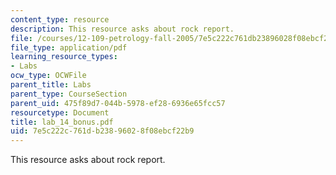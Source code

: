 ```yaml
---
content_type: resource
description: This resource asks about rock report.
file: /courses/12-109-petrology-fall-2005/7e5c222c761db23896028f08ebcf22b9_lab_14_bonus.pdf
file_type: application/pdf
learning_resource_types:
- Labs
ocw_type: OCWFile
parent_title: Labs
parent_type: CourseSection
parent_uid: 475f89d7-044b-5978-ef28-6936e65fcc57
resourcetype: Document
title: lab_14_bonus.pdf
uid: 7e5c222c-761d-b238-9602-8f08ebcf22b9
---
```

This resource asks about rock report.

